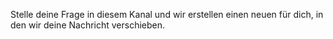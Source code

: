 Stelle deine Frage in diesem Kanal und wir erstellen einen neuen für dich, in den wir deine Nachricht verschieben.